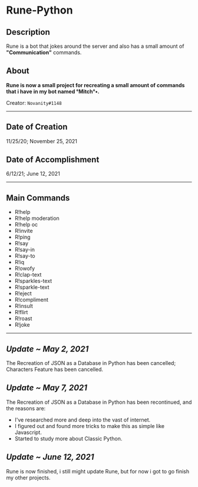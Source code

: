 # Rune-Python

## Description
Rune is a bot that jokes around the server and also has a small amount of **"Communication"** commands.

## About
**Rune is now a small project for recreating a small amount of commands that i have in my bot named °Mitch°•.**

Creator: `Novanity#1148`

- - -

## Date of Creation
11/25/20; November 25, 2021

## Date of Accomplishment
6/12/21; June 12, 2021

- - -

## Main Commands
* R!help
* R!help moderation
* R!help oc
* R!invite
* R!ping
* R!say
* R!say-in
* R!say-to
* R!iq
* R!owofy
* R!clap-text
* R!sparkles-text
* R!sparkle-text
* R!eject
* R!compliment
* R!insult
* R!flirt
* R!roast
* R!joke

- - -

## ***Update ~ May 2, 2021***
The Recreation of JSON as a Database in Python has been cancelled; Characters Feature has been cancelled.

## ***Update ~ May 7, 2021***
The Recreation of JSON as a Database in Python has been recontinued, and the reasons are:
* I've researched more and deep into the vast of internet.
* I figured out and found more tricks to make this as simple like Javascript.
* Started to study more about Classic Python.

## ***Update ~ June 12, 2021***
Rune is now finished, i still might update Rune, but for now i got to go finish my other projects.